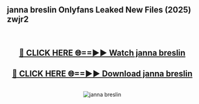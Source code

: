 <h2>janna breslin Onlyfans Leaked New Files (2025) zwjr2</h2>
<br>
<div align="center">
<h2><a href="https://mediafiles.top/janna_breslin&ref=git" rel="nofollow">🔴 CLICK HERE 🌐==►► Watch janna breslin</a></h2>
<h2><a href="https://mediafiles.top/janna_breslin&ref=git" rel="nofollow">🔴 CLICK HERE 🌐==►► Download janna breslin</a></h2>
<br>
<a href="https://mediafiles.top/janna_breslin&ref=git" rel="nofollow" data-target="animated-image.originalLink"><img src="https://i.ibb.co.com/xMMVF88/686577567.gif" alt="janna breslin" style="max-width: 100%; display: inline-block;" data-target="animated-image.originalImage"></a>
</div>
<br>
<br>
